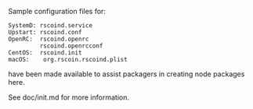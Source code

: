 Sample configuration files for:
```
SystemD: rscoind.service
Upstart: rscoind.conf
OpenRC:  rscoind.openrc
         rscoind.openrcconf
CentOS:  rscoind.init
macOS:    org.rscoin.rscoind.plist
```
have been made available to assist packagers in creating node packages here.

See doc/init.md for more information.
